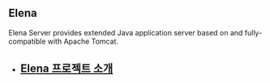 ## Elena
Elena Server provides extended Java application server based on and fully-compatible with Apache Tomcat.

 - [Elena 프로젝트 소개](https://gitpitch.com/opdc/Elena)
   - 
